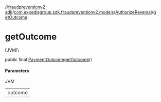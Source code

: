 //[fraudpreventionv2-sdk](../../../index.md)/[com.expediagroup.sdk.fraudpreventionv2.models](../index.md)/[AuthorizeReversal](index.md)/[getOutcome](get-outcome.md)

# getOutcome

[JVM]\

public final [PaymentOutcome](../-payment-outcome/index.md)[getOutcome](get-outcome.md)()

#### Parameters

JVM

| |
|---|
| outcome |
